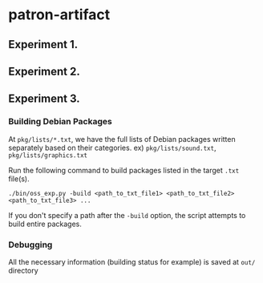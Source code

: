 # patron-artifact

## Experiment 1.

## Experiment 2.

## Experiment 3.

### Building Debian Packages
At `pkg/lists/*.txt`, we have the full lists of Debian packages written separately based on their categories. 
ex) `pkg/lists/sound.txt`, `pkg/lists/graphics.txt` 

Run the following command to build packages listed in the target `.txt` file(s). 
```
./bin/oss_exp.py -build <path_to_txt_file1> <path_to_txt_file2> <path_to_txt_file3> ...
```
If you don't specify a path after the `-build` option, the script attempts to build entire packages.

### Debugging

All the necessary information (building status for example) is saved at
`out/` directory
